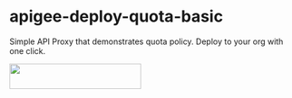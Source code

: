 # apigee-deploy-quota-basic

Simple API Proxy that demonstrates quota policy.
Deploy to your org with one click.

<a href="https://deploynow.apigee.com/login-form/?repo=https://github.com/muthuramakrishnan-viswanathan/apigee-deploy-quota-basic.git&apiFolder=quota-basic/&makeScript=make.sh">
<img src="https://raw.githubusercontent.com/apigee/apigee-deploy-now/master/images/deploy_to_apigee.png" align="left" height="45" width="232" >
</a>
